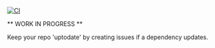 [![CI](https://github.com/fischerscode/uptodate/actions/workflows/ci.yaml/badge.svg)](https://github.com/fischerscode/uptodate/actions/workflows/ci.yaml)

** WORK IN PROGRESS ** 

Keep your repo 'uptodate' by creating issues if a dependency updates.
